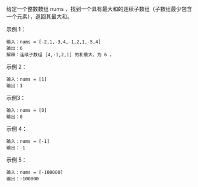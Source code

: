 给定一个整数数组 nums ，找到一个具有最大和的连续子数组（子数组最少包含一个元素），返回其最大和。

示例 1：

```text
输入：nums = [-2,1,-3,4,-1,2,1,-5,4]
输出：6
解释：连续子数组 [4,-1,2,1] 的和最大，为 6 。
```

示例 2：

```text
输入：nums = [1]
输出：1
```

示例3：

```text
输入：nums = [0]
输出：0
```

示例 4：

```text
输入：nums = [-1]
输出：-1
```


示例 5：

```text
输入：nums = [-100000]
输出：-100000
```


